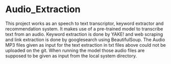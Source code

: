 # Audio_Extraction
This project works as an speech to text transcriptor, keyword extractor and recommendation system. 
It makes use of a pre-trained model to transcribe text from an audio. 
Keyword extraction is done by YAKE! and web scraping and link extraction is done by googlesearch using BeautifulSoup.
The Audio MP3 files given as input for the text extraction in txt files above could not be uploaded on the git. When running the model those audio files are supposed to be given as input from the local system directory.
